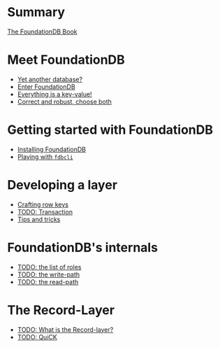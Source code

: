 # Summary

[The FoundationDB Book](welcome.md)

# Meet FoundationDB

- [Yet another database?](./meet_fdb/another_db.md)
- [Enter FoundationDB](./meet_fdb/enter_fdb.md)
- [Everything is a key-value!](./meet_fdb/everything_is_kv.md)
- [Correct and robust, choose both](./meet_fdb/correctess.md)

# Getting started with FoundationDB

- [Installing FoundationDB](./getting_started/installing-fdb.md)
- [Playing with `fdbcli`](./getting_started/fdbcli.md)


# Developing a layer

- [Crafting row keys](./develop_layer/crafting-row-keys.md)
- [TODO: Transaction]()
- [Tips and tricks](./develop_layer/tips.md)

# FoundationDB's internals

- [TODO: the list of roles]()
- [TODO: the write-path]()
- [TODO: the read-path]()

# The Record-Layer
- [TODO: What is the Record-layer?]()
- [TODO: QuiCK]()
